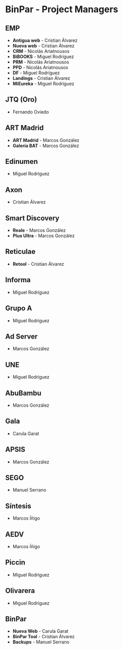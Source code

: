 # BinPar - Project Managers

## EMP
 - **Antigua web** - Cristian Álvarez
 - **Nueva web** - Cristian Álvarez
 - **CRM** - Nicolás Ariatnousos
 - **BiBOOKS** - Miguel Rodríguez
 - **PRM** - Nicolás Ariatnousos
 - **PPD** - Nicolás Ariatnousos
 - **DF** - Miguel Rodríguez
 - **Landings** - Cristian Álvarez
 - **MiEureka** - Miguel Rodríguez

## JTQ (Oro)
 - Fernando Oviedo

## ART Madrid
 - **ART Madrid** - Marcos González
 - **Galería BAT** - Marcos González

## Edinumen
 - Miguel Rodríguez

## Axon
 - Cristian Álvarez

## Smart Discovery
 - **Reale** - Marcos González
 - **Plus Ultra** - Marcos González

## Reticulae
 - **Retool** - Cristian Álvarez

## Informa
 - Miguel Rodríguez

## Grupo A
 - Miguel Rodríguez

## Ad Server
 - Marcos González

## UNE
 - Miguel Rodríguez

## AbuBambu
 - Marcos González

## Gala
 - Carula Garat

## APSIS
 - Marcos González

## SEGO
 - Manuel Serrano

## Síntesis
 - Marcos Íñigo

## AEDV
 - Marcos Íñigo

## Piccin
 - Miguel Rodríguez

## Olivarera
 - Miguel Rodríguez

## BinPar
 - **Nueva Web** - Carula Garat
 - **BinPar Tool** - Cristian Álvarez
 - **Backups** - Manuel Serrano
